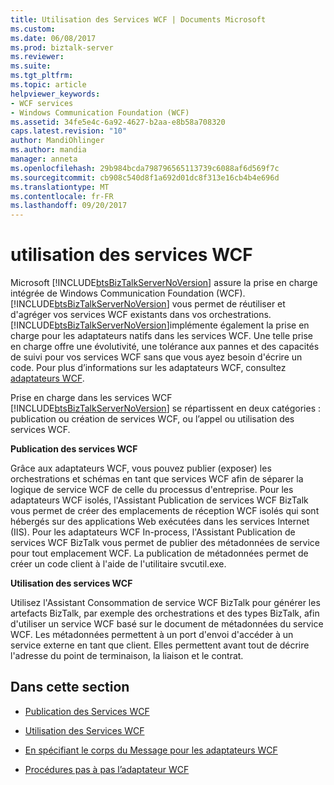 ```yaml
---
title: Utilisation des Services WCF | Documents Microsoft
ms.custom: 
ms.date: 06/08/2017
ms.prod: biztalk-server
ms.reviewer: 
ms.suite: 
ms.tgt_pltfrm: 
ms.topic: article
helpviewer_keywords:
- WCF services
- Windows Communication Foundation (WCF)
ms.assetid: 34fe5e4c-6a92-4627-b2aa-e8b58a708320
caps.latest.revision: "10"
author: MandiOhlinger
ms.author: mandia
manager: anneta
ms.openlocfilehash: 29b984bcda798796565113739c6088af6d569f7c
ms.sourcegitcommit: cb908c540d8f1a692d01dc8f313e16cb4b4e696d
ms.translationtype: MT
ms.contentlocale: fr-FR
ms.lasthandoff: 09/20/2017
---
```

# <a name="using-wcf-services"></a>utilisation des services WCF
Microsoft [!INCLUDE[btsBizTalkServerNoVersion](../includes/btsbiztalkservernoversion-md.md)] assure la prise en charge intégrée de Windows Communication Foundation (WCF). [!INCLUDE[btsBizTalkServerNoVersion](../includes/btsbiztalkservernoversion-md.md)] vous permet de réutiliser et d'agréger vos services WCF existants dans vos orchestrations. [!INCLUDE[btsBizTalkServerNoVersion](../includes/btsbiztalkservernoversion-md.md)]implémente également la prise en charge pour les adaptateurs natifs dans les services WCF. Une telle prise en charge offre une évolutivité, une tolérance aux pannes et des capacités de suivi pour vos services WCF sans que vous ayez besoin d'écrire un code. Pour plus d’informations sur les adaptateurs WCF, consultez [adaptateurs WCF](../core/wcf-adapters.md).  
  
 Prise en charge dans les services WCF [!INCLUDE[btsBizTalkServerNoVersion](../includes/btsbiztalkservernoversion-md.md)] se répartissent en deux catégories : publication ou création de services WCF, ou l’appel ou utilisation des services WCF.  
  
 **Publication des services WCF**  
  
 Grâce aux adaptateurs WCF, vous pouvez publier (exposer) les orchestrations et schémas en tant que services WCF afin de séparer la logique de service WCF de celle du processus d'entreprise. Pour les adaptateurs WCF isolés, l'Assistant Publication de services WCF BizTalk vous permet de créer des emplacements de réception WCF isolés qui sont hébergés sur des applications Web exécutées dans les services Internet (IIS). Pour les adaptateurs WCF In-process, l'Assistant Publication de services WCF BizTalk vous permet de publier des métadonnées de service pour tout emplacement WCF.  La publication de métadonnées permet de créer un code client à l'aide de l'utilitaire svcutil.exe.  
  
 **Utilisation des services WCF**  
  
 Utilisez l'Assistant Consommation de service WCF BizTalk pour générer les artefacts BizTalk, par exemple des orchestrations et des types BizTalk, afin d'utiliser un service WCF basé sur le document de métadonnées du service WCF. Les métadonnées permettent à un port d'envoi d'accéder à un service externe en tant que client. Elles permettent avant tout de décrire l'adresse du point de terminaison, la liaison et le contrat.  
  
## <a name="in-this-section"></a>Dans cette section  
  
-   [Publication des Services WCF](../core/publishing-wcf-services.md)  
  
-   [Utilisation des Services WCF](../core/consuming-wcf-services.md)  
  
-   [En spécifiant le corps du Message pour les adaptateurs WCF](../core/specifying-the-message-body-for-the-wcf-adapters.md)  
  
-   [Procédures pas à pas l’adaptateur WCF](../core/wcf-adapter-walkthroughs.md)